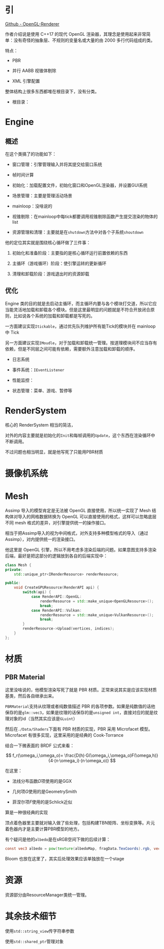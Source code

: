 # 引

[Github - OpenGL-Renderer](https://github.com/htmlboss/OpenGL-Renderer)

作者介绍说是使用 C++17 的现代 OpenGL 渲染器，其理念是使用起来非常简单：没有奇怪的抽象层、不规则的变量名或大量的由 2000 多行代码组成的类。

特点：

- PBR

- 并行 AABB 视锥体剔除

- XML 引擎配置

整体结构上很多东西都堆在根目录下，没有分类。

- 根目录：

# Engine

## 概述

在这个类搞了的功能如下：

- 窗口管理：引擎管理输入并将其提交给窗口系统

- 帧时间计算

- 初始化：加载配置文件，初始化窗口和OpenGL渲染器，并设置GUI系统

- 场景管理：主要是管理活动场景

- mainloop：没啥说的

- 视锥剔除：在mainloop中每tick都要调用视锥剔除函数产生提交渲染的物体的list

- 资源管理和清理：主要就是在`shutdown`方法中对各个子系统`shoutdown`

他的定位其实就是围绕核心循环做了三件事：

1. 初始化和准备阶段：主要指的是核心循环运行前置依赖的东西

2. 主循环（游戏循环）阶段：使引擎运转的更新循环

3. 清理和卸载阶段：游戏退出时的资源卸载

## 优化

Engine 类的目的就是去启动主循环，而主循环内要与各个模块打交道，所以它应当能灵活地加载和卸载各个模块。但是这里最明显的问题就是不符合开放闭合原则，比如说各个系统的加载和卸载都是写死的。

一方面建议实现`Itickable`，通过优先队列维护所有能Tick的模块并在 mainloop 中 Tick

另一方面建议实现`IMoudle`，对于加载和卸载统一管理。按道理模块间不应当存有依赖，但是不同层之间可能有依赖，需要额外注意加载和卸载的顺序。

- 日志系统

- 事件系统：`IEventListener`

- 性能监控：

- 状态管理：菜单、游戏、暂停等

# RenderSystem

核心的 RenderSystem 相当的简洁，

对外的内容主要就是初始化的`Init`和每帧调用的`Update`，这个东西在渲染循环中不断调用。

不过问题也相当明显，就是他写死了只能用PBR材质

# 摄像机系统

# Mesh

Assimp 导入的模型肯定是无法被 OpenGL 直接使用，所以统一实现了 Mesh 结构体对导入的网格数据转换为 OpenGL 可以直接使用的格式，这样可以忽略底层不同 mesh 格式的差异，对引擎提供统一的操作接口。

相当于把Assimp导入的视为中间格式，对外支持多种模型格式的导入（通过 Assimp），对内提供统一的渲染接口。

他这里是 OpenGL 引擎，所以不用考虑多渲染后端的问题。如果意图支持多渲染后端，最好是把这部分的逻辑放到各自的后端实现中：

```cpp
class Mesh {
private:
    std::unique_ptr<IRenderResource> renderResource;

public:
    void CreateGPUResource(RenderAPI api) {
        switch(api) {
            case RenderAPI::OpenGL:
                renderResource = std::make_unique<OpenGLResource>();
                break;
            case RenderAPI::Vulkan:
                renderResource = std::make_unique<VulkanResource>();
                break;
        }
        renderResource->Upload(vertices, indices);
    }
};
```

# 材质

## PBR Material

这里没啥说的，他模型渲染写死了就是 PBR 材质。正常来说其实是应该实现材质基类，然后各自继承出来。

`PBRMaterial`支持从纹理或者纯数值描述 PBR 的各项参数。如果是纯数值的话他保存的是`glm::vec3`，如果是纹理的话保存的是`unsigned int`，直接对应的就是纹理对象的id（当然其实应该是`GLuint`）

然后在`./Data/Shaders`下面有 PBR 材质的实现，PBR 采用 Microfacet 模型。Microfacet 有很多实现，这里采用的是经典的 Cook-Torrance

结合一下微表面的 BRDF 公式来看：

$$
f_r(\omega_i,\omega_o)= \frac{D(h)·G(\omega_i,\omega_o)F(\omega,h)}{4·(n·\omega_i)·(n·\omega_o)}
$$

在这里：

- 法线分布函数$D$项使用的是GGX

- 几何项$G$使用的是GeometrySmith

- 菲涅尔项$F$使用的是Schlick近似

算是一种很经典的实现

顶点着色器里主要就对输入做了些处理，包括构建TBN矩阵、坐标变换等。片元着色器内才是主要计算PBR模型的地方。

有个疑问是他的`albedo`是在sRGB空间下做的后续计算：

```glsl
const vec3 albedo = pow(texture(albedoMap, fragData.TexCoords).rgb, vec3(2.2));
```

Bloom 也放在这里了，其实后处理效果应该单独放在一个stage

# 资源

资源部分由ResourceManager类统一管理。

# 其余技术细节

使用`std::string_view`传字符串参数

使用`std::shared_ptr`管理对象
